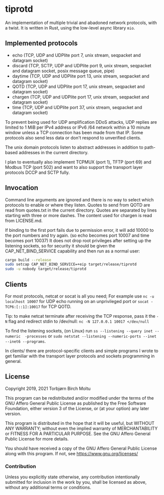 # tiprotd

An implementation of multiple trivial and abadoned network protocols, with a twist.
It is written in Rust, using the low-level async library `mio`.

## Implemented protocols

* echo (TCP, UDP and UDPlite port 7, unix stream, seqpacket and datagram socket)
* discard (TCP, SCTP, UDP and UDPlite port 9, unix stream, seqpacket and datagram socket, posix message queue, pipe)
* daytime (TCP, UDP and UDPlite port 13, unix stream, seqpacket and datagram socket)
* QOTD (TCP, UDP and UDPlite port 17, unix stream, seqpacket and datagram socket)
* chargen (TCP, UDP and UDPlite port 17, unix stream, seqpacket and datagram socket)
* time (TCP, UDP and UDPlite port 37, unix stream, seqpacket and datagram socket)

To prevent being used for UDP amplification DDoS attacks, UDP replies are
limited to 1 MiB per IPv4 address or IPv6 /64 network within a 10 minute window
unless a TCP connection has been made from that IP.
Some protocols also send less data or don't respond to unverified clients.

The unix domain protocols listen to abstract addresses
in addition to path-based addresses in the current directory.

I plan to eventually also implement TCPMUX (port 1), TFTP (port 69) and Modbus TCP (port 502)
and want to also support the transport layer protocols DCCP and SCTP fully.

## Invocation

Command line arguments are ignored and there is no way to select which protocols to enable or where they listen.
Quotes to send from QOTD are read from quotes.txt in the current directory. Quotes are separated by lines starting with three or more dashes.
The content used for chargen is read from LICENSE.md.

If binding to the first port fails due to permission error, it will add 10000 to
the port numbers and try again. (so echo becomes port 10007 and time becomes port
10037)
It does not drop root privileges after setting up the listening sockets, so for
security it should be given the CAP_NET_BIND_SERVICE capability and then run as
a normal user:

```sh
cargo build --release
sudo setcap CAP_NET_BIND_SERVICE=+eip target/release/tiprotd
sudo -u nobody target/release/tiprotd
```

## Clients

For most protocols, netcat or socat is all you need;
For example use `nc -u localhost 10007` for UDP echo running on an unprivileged port or
`socat - TCP6:[::1]:10017` for TCP QOTD.

Tip: to make netcat terminate after receiving the TCP response, pass it the `-N` flag and redirect stdin to /dev/null: `nc -N 127.0.0.1 10017 </dev/null`

To find the listening sockets, (on Linux) run `ss --listening --query inet --numeric  -processes` or `sudo netstat --listening --numeric-ports --inet --inet6 --programs`.

In clients/ there are protocol-specific clients and simple programs I wrote to
get familiar with the transport layer protocols and sockets programming in general.

## License

Copyright 2019, 2021 Torbjørn Birch Moltu

This program can be redistributed and/or modified under the terms of the
GNU Affero General Public License as published by the Free Software Foundation,
either version 3 of the License, or (at your option) any later version.

This program is distributed in the hope that it will be useful,
but WITHOUT ANY WARRANTY; without even the implied warranty of MERCHANTABILITY
or FITNESS FOR A PARTICULAR PURPOSE.
See the GNU Affero General Public License for more details.

You should have received a copy of the GNU Affero General Public License
along with this program. If not, see https://www.gnu.org/licenses/

### Contribution

Unless you explicitly state otherwise, any contribution intentionally
submitted for inclusion in the work by you, shall be licensed as above,
without any additional terms or conditions.
